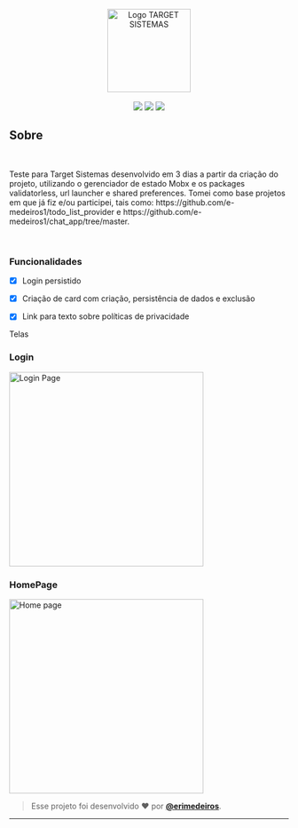 <p align="center">
      <img src="https://github.com/e-medeiros1/prova_flutter/assets/73318684/216e59d9-57cf-4cdd-bb8d-0eb3fe9cb855" width="150" alt="Logo TARGET SISTEMAS"/></br></br>



<img src="https://img.shields.io/badge/dart-C.svg?style=for-the-badge&logo=dart&color=152030">
<img src="https://img.shields.io/badge/flutter-C.svg?style=for-the-badge&logo=flutter&color=0468D7"> 
<img src="https://img.shields.io/badge/Visual%20Studio%20Code-%23323330.svg?style=for-the-badge&logo=visual-studio-code&logoColor=FFFFFF&color=2F74C0">   </h2>

<h2> Sobre </h2></br>
<p >
 Teste para Target Sistemas desenvolvido em 3 dias a partir da criação do projeto, utilizando o gerenciador de estado Mobx e os packages validatorless, url launcher e shared preferences.
Tomei como base projetos em que já fiz e/ou participei, tais como: https://github.com/e-medeiros1/todo_list_provider e https://github.com/e-medeiros1/chat_app/tree/master.
</p></br>  

### Funcionalidades</br>

- [x] Login persistido </br>
- [x] Criação de card com criação, persistência de dados e exclusão </br>
- [x] Link para texto sobre políticas de privacidade </br>


<p> Telas </p>   

<h3> Login </h3>  
<img src="https://github.com/e-medeiros1/prova_flutter/assets/73318684/61cf65ab-20b3-4ac7-b985-fc9affb2bbb9" width="350" alt="Login Page"/></br>   

<h3> HomePage </h3>  
<img src="https://github.com/e-medeiros1/prova_flutter/assets/73318684/ff5abbb9-1b73-475b-bcae-8634f9fed4ee" width="350" alt="Home page"/></br>   


   >Esse projeto foi desenvolvido ❤️ por **[@erimedeiros](https://www.linkedin.com/in/erimedeiros/)**.<br> 

   ---
